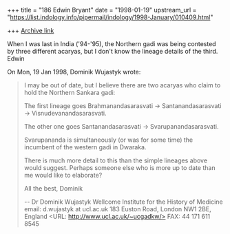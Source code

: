 +++
title = "186 Edwin Bryant"
date = "1998-01-19"
upstream_url = "https://list.indology.info/pipermail/indology/1998-January/010409.html"

+++
[Archive link](https://list.indology.info/pipermail/indology/1998-January/010409.html)

When I was last in India ('94-'95), the Northern gadi was being contested
by three different acaryas, but I don't know the lineage details of the
third.   Edwin

On Mon, 19 Jan 1998, Dominik Wujastyk wrote:

> I may be out of date, but I believe there are two acaryas who claim to
> hold the Northern Sankara gadi:
>
> The first lineage goes Brahmanandasarasvati -> Santanandasarasvati ->
> Visnudevanandasarasvati.
>
> The other one goes Santanandasarasvati -> Svarupanandasarasvati.
>
> Svarupananda is simultaneously (or was for some time) the incumbent of the
> western gadi in Dwaraka.
>
> There is much more detail to this than the simple lineages above would
> suggest.  Perhaps someone else who is more up to date than me would like
> to elaborate?
>
> All the best,
> Dominik
>
> --
> Dr Dominik Wujastyk        Wellcome Institute for the History of Medicine
> email: d.wujastyk at ucl.ac.uk      183 Euston Road, London NW1 2BE, England
> <URL: http://www.ucl.ac.uk/~ucgadkw/>                FAX: 44 171 611 8545
>



